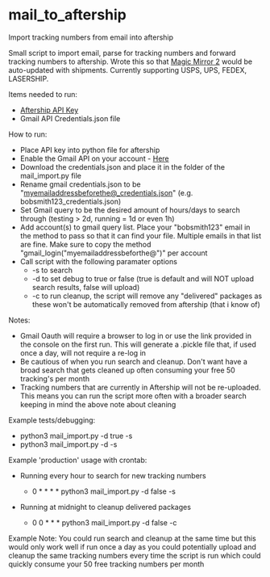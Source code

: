 # mail_to_aftership
Import tracking numbers from email into aftership

Small script to import email, parse for tracking numbers and forward tracking numbers to aftership. Wrote this so that [Magic Mirror 2](https://github.com/MichMich/MagicMirror) would be auto-updated with shipments. Currently supporting USPS, UPS, FEDEX, LASERSHIP.

Items needed to run:
  - [Aftership API Key](https://admin.aftership.com/settings/api-keys)
  - Gmail API Credentials.json file
  
How to run:
  - Place API key into python file for aftership
  - Enable the Gmail API on your account - [Here](https://developers.google.com/gmail/api/quickstart/python) 
  - Download the credentials.json and place it in the folder of the mail_import.py file
  - Rename gmail credentials.json to be "myemailaddressbeforethe@_credentials.json" (e.g. bobsmith123_credentials.json)
  - Set Gmail query to be the desired amount of hours/days to search through (testing > 2d, running = 1d or even 1h)
  - Add account(s) to gmail query list. Place your "bobsmith123" email in the method to pass so that it can find your file. Multiple emails in that list are fine. Make sure to copy the method "gmail_login("myemailaddressbeforthe@")" per account
  - Call script with the following paramater options
    - -s to search 
    - -d to set debug to true or false (true is default and will NOT upload search results, false will upload)
    - -c to run cleanup, the script will remove any "delivered" packages as these won't be automatically removed from aftership (that i know of)
    
Notes:
  - Gmail Oauth will require a browser to log in or use the link provided in the console on the first run. This will generate a .pickle file that, if used once a day, will not require a re-log in
  - Be cautious of when you run search and cleanup. Don't want have a broad search that gets cleaned up often consuming your free 50 tracking's per month
  - Tracking numbers that are currently in Aftership will not be re-uploaded. This means you can run the script more often with a broader search keeping in mind the above note about cleaning
  
Example tests/debugging:

- python3 mail_import.py -d true -s 
- python3 mail_import.py -d -s 

Example 'production' usage with crontab:

- Running every hour to search for new tracking numbers
  - 0 * * * * python3 mail_import.py -d false -s

- Running at midnight to cleanup delivered packages 
  - 0 0 * * * python3 mail_import.py -d false -c

Example Note: You could run search and cleanup at the same time but this would only work well if run once a day as you
could potentially upload and cleanup the same tracking numbers every time the script is run which could quickly consume your 50 free tracking numbers per month
